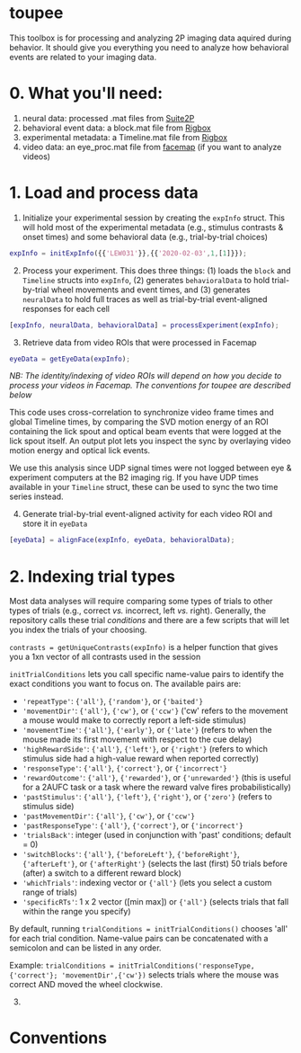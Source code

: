 # toupee
This toolbox is for processing and analyzing 2P imaging data aquired during behavior. It should give you everything you need to analyze how behavioral events are related to your imaging data.

# 0. What you'll need:
1. neural data: processed .mat files from [Suite2P](https://github.com/MouseLand/suite2p)
2. behavioral event data: a block.mat file from [Rigbox](https://github.com/cortex-lab/Rigbox)
3. experimental metadata: a Timeline.mat file from [Rigbox](https://github.com/cortex-lab/Rigbox)
4. video data: an eye_proc.mat file from [facemap](https://github.com/MouseLand/FaceMap) (if you want to analyze videos)

# 1. Load and process data
1. Initialize your experimental session by creating the `expInfo` struct. This will hold most of the experimental metadata (e.g., stimulus contrasts & onset times) and some behavioral data (e.g., trial-by-trial choices)
```matlab
expInfo = initExpInfo({{'LEW031'}},{{'2020-02-03',1,[1]}});
```

2. Process your experiment. This does three things: (1) loads the `block` and `Timeline` structs into `expInfo`, (2) generates `behavioralData` to hold trial-by-trial wheel movements and event times, and (3) generates `neuralData` to hold full traces as well as trial-by-trial event-aligned responses for each cell
```matlab
[expInfo, neuralData, behavioralData] = processExperiment(expInfo);
```

3. Retrieve data from video ROIs that were processed in Facemap
```matlab
eyeData = getEyeData(expInfo);
```
_NB: The identity/indexing of video ROIs will depend on how you decide to process your videos in Facemap. The conventions for toupee are described below_

This code uses cross-correlation to synchronize video frame times and global Timeline times, by comparing the SVD motion energy of an ROI containing the lick spout and optical beam events that were logged at the lick spout itself. An output plot lets you inspect the sync by overlaying video motion energy and optical lick events. 

We use this analysis since UDP signal times were not logged between eye & experiment computers at the B2 imaging rig. If you have UDP times available in your `Timeline` struct, these can be used to sync the two time series instead. 

4. Generate trial-by-trial event-aligned activity for each video ROI and store it in `eyeData`
```matlab
[eyeData] = alignFace(expInfo, eyeData, behavioralData);
```
# 2. Indexing trial types
Most data analyses will require comparing some types of trials to other types of trials (e.g., correct _vs._ incorrect, left _vs._ right). Generally, the repository calls these trial _conditions_ and there are a few scripts that will let you index the trials of your choosing.

`contrasts = getUniqueContrasts(expInfo)` is a helper function that gives you a 1xn vector of all contrasts used in the session

`initTrialConditions` lets you call specific name-value pairs to identify the exact conditions you want to focus on. The available pairs are:
  * `'repeatType'`: `{'all'}`, `{'random'}`, or `{'baited'}`
  * `'movementDir'`: `{'all'}`, `{'cw'}`, or `{'ccw'}` ('cw' refers to the movement a mouse would make to correctly report a left-side stimulus)
  * `'movementTime'`: `{'all'}`, `{'early'}`, or `{'late'}` (refers to when the mouse made its first movement with respect to the cue delay)
  * `'highRewardSide'`: `{'all'}`, `{'left'}`, or `{'right'}` (refers to which stimulus side had a high-value reward when reported correctly)
  * `'responseType'`: `{'all'}`, `{'correct'}`, or `{'incorrect'}`
  * `'rewardOutcome'`: `{'all'}`, `{'rewarded'}`, or `{'unrewarded'}` (this is useful for a 2AUFC task or a task where the reward valve fires probabilistically)
  * `'pastStimulus'`: `{'all'}`, `{'left'}`, `{'right'}`, or `{'zero'}` (refers to stimulus side)
  * `'pastMovementDir'`: `{'all'}`, `{'cw'}`, or `{'ccw'}`
  * `'pastResponseType'`: `{'all'}`, `{'correct'}`, or `{'incorrect'}`
  * `'trialsBack'`: integer (used in conjunction with 'past' conditions; default = 0)
  * `'switchBlocks'`: `{'all'}`, `{'beforeLeft'}`, `{'beforeRight'}`, `{'afterLeft'}`, or `{'afterRight'}` (selects the last (first) 50 trials before (after) a switch to a different reward block)
  * `'whichTrials'`: indexing vector or `{'all'}` (lets you select a custom range of trials)
  * `'specificRTs'`: 1 x 2 vector ([min max]) or `{'all'}` (selects trials that fall within the range you specify)

  By default, running `trialConditions = initTrialConditions()` chooses 'all' for each trial condition. Name-value pairs can be concatenated with a semicolon and can be listed in any order.

  Example: `trialConditions = initTrialConditions('responseType,{'correct'}; 'movementDir',{'cw'})` selects trials where the mouse was correct AND moved the wheel clockwise.
  
3. 

#
# Conventions


